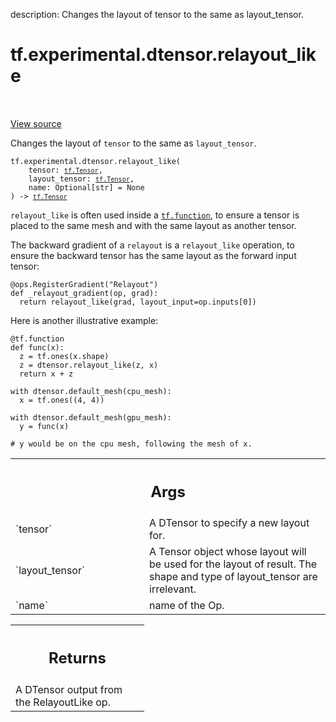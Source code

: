 description: Changes the layout of tensor to the same as layout_tensor.

<div itemscope itemtype="http://developers.google.com/ReferenceObject">
<meta itemprop="name" content="tf.experimental.dtensor.relayout_like" />
<meta itemprop="path" content="Stable" />
</div>

# tf.experimental.dtensor.relayout_like

<!-- Insert buttons and diff -->

<table class="tfo-notebook-buttons tfo-api nocontent" align="left">

</table>

<a target="_blank" class="external" href="/code/stable/tensorflow/dtensor/python/api.py">View source</a>



Changes the layout of `tensor` to the same as `layout_tensor`.


<pre class="devsite-click-to-copy prettyprint lang-py tfo-signature-link">
<code>tf.experimental.dtensor.relayout_like(
    tensor: <a href="../../../tf/Tensor.md"><code>tf.Tensor</code></a>,
    layout_tensor: <a href="../../../tf/Tensor.md"><code>tf.Tensor</code></a>,
    name: Optional[str] = None
) -> <a href="../../../tf/Tensor.md"><code>tf.Tensor</code></a>
</code></pre>



<!-- Placeholder for "Used in" -->

`relayout_like` is often used inside a <a href="../../../tf/function.md"><code>tf.function</code></a>, to ensure a tensor is
placed to the same mesh and with the same layout as another tensor.

The backward gradient of a `relayout` is a `relayout_like` operation, to
ensure the backward tensor has the same layout as the forward input tensor:

```
@ops.RegisterGradient("Relayout")
def _relayout_gradient(op, grad):
  return relayout_like(grad, layout_input=op.inputs[0])
```

Here is another illustrative example:

```
@tf.function
def func(x):
  z = tf.ones(x.shape)
  z = dtensor.relayout_like(z, x)
  return x + z

with dtensor.default_mesh(cpu_mesh):
  x = tf.ones((4, 4))

with dtensor.default_mesh(gpu_mesh):
  y = func(x)

# y would be on the cpu mesh, following the mesh of x.
```

<!-- Tabular view -->
 <table class="responsive fixed orange">
<colgroup><col width="214px"><col></colgroup>
<tr><th colspan="2"><h2 class="add-link">Args</h2></th></tr>

<tr>
<td>
`tensor`<a id="tensor"></a>
</td>
<td>
A DTensor to specify a new layout for.
</td>
</tr><tr>
<td>
`layout_tensor`<a id="layout_tensor"></a>
</td>
<td>
A Tensor object whose layout will be used for the layout of
result. The shape and type of layout_tensor are irrelevant.
</td>
</tr><tr>
<td>
`name`<a id="name"></a>
</td>
<td>
name of the Op.
</td>
</tr>
</table>



<!-- Tabular view -->
 <table class="responsive fixed orange">
<colgroup><col width="214px"><col></colgroup>
<tr><th colspan="2"><h2 class="add-link">Returns</h2></th></tr>
<tr class="alt">
<td colspan="2">
A DTensor output from the RelayoutLike op.
</td>
</tr>

</table>

